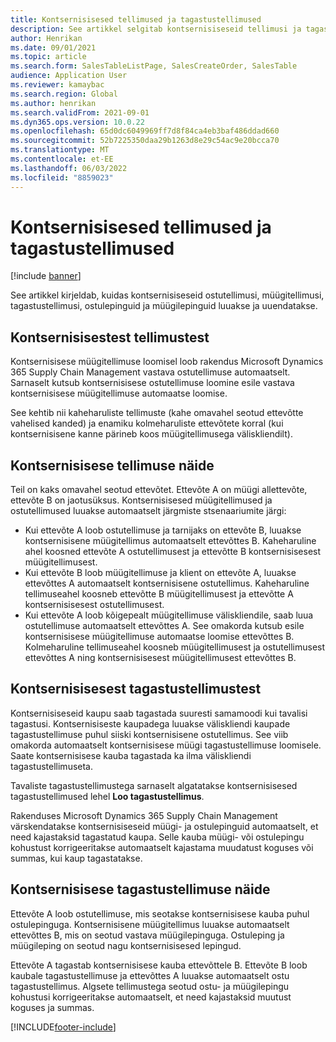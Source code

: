 ```yaml
---
title: Kontsernisisesed tellimused ja tagastustellimused
description: See artikkel selgitab kontsernisiseseid tellimusi ja tagastustellimusi
author: Henrikan
ms.date: 09/01/2021
ms.topic: article
ms.search.form: SalesTableListPage, SalesCreateOrder, SalesTable
audience: Application User
ms.reviewer: kamaybac
ms.search.region: Global
ms.author: henrikan
ms.search.validFrom: 2021-09-01
ms.dyn365.ops.version: 10.0.22
ms.openlocfilehash: 65d0dc6049969ff7d8f84ca4eb3baf486ddad660
ms.sourcegitcommit: 52b7225350daa29b1263d8e29c54ac9e20bcca70
ms.translationtype: MT
ms.contentlocale: et-EE
ms.lasthandoff: 06/03/2022
ms.locfileid: "8859023"
---
```

# <a name="intercompany-orders-and-return-orders"></a>Kontsernisisesed tellimused ja tagastustellimused

[!include [banner](../../includes/banner.md)]

See artikkel kirjeldab, kuidas kontsernisiseseid ostutellimusi, müügitellimusi, tagastustellimusi, ostulepinguid ja müügilepinguid luuakse ja uuendatakse.

## <a name="about-intercompany-orders"></a>Kontsernisisestest tellimustest

Kontsernisisese müügitellimuse loomisel loob rakendus Microsoft Dynamics 365 Supply Chain Management vastava ostutellimuse automaatselt. Sarnaselt kutsub kontsernisisese ostutellimuse loomine esile vastava kontsernisisese müügitellimuse automaatse loomise.

See kehtib nii kaheharuliste tellimuste (kahe omavahel seotud ettevõtte vahelised kanded) ja enamiku kolmeharuliste ettevõtete korral (kui kontsernisisene kanne pärineb koos müügitellimusega väliskliendilt).

## <a name="intercompany-order-example"></a>Kontsernisisese tellimuse näide

Teil on kaks omavahel seotud ettevõtet. Ettevõte A on müügi allettevõte, ettevõte B on jaotusüksus. Kontsernisisesed müügitellimused ja ostutellimused luuakse automaatselt järgmiste stsenaariumite järgi:

- Kui ettevõte A loob ostutellimuse ja tarnijaks on ettevõte B, luuakse kontsernisisene müügitellimus automaatselt ettevõttes B. Kaheharuline ahel koosned ettevõte A ostutellimusest ja ettevõtte B kontsernisisesest müügitellimusest.
- Kui ettevõte B loob müügitellimuse ja klient on ettevõte A, luuakse ettevõttes A automaatselt kontsernisisene ostutellimus. Kaheharuline tellimuseahel koosneb ettevõtte B müügitellimusest ja ettevõtte A kontsernisisesest ostutellimusest.
- Kui ettevõte A loob kõigepealt müügitellimuse väliskliendile, saab luua ostutellimuse automaatselt ettevõttes A. See omakorda kutsub esile kontsernisisese müügitellimuse automaatse loomise ettevõttes B. Kolmeharuline tellimuseahel koosneb müügitellimusest ja ostutellimusest ettevõttes A ning kontsernisisesest müügitellimusest ettevõttes B.

## <a name="about-intercompany-return-orders"></a>Kontsernisisesest tagastustellimustest

Kontsernisiseseid kaupu saab tagastada suuresti samamoodi kui tavalisi tagastusi. Kontsernisiseste kaupadega luuakse väliskliendi kaupade tagastustellimuse puhul siiski kontsernisisene ostutellimus. See viib omakorda automaatselt kontsernisisese müügi tagastustellimuse loomisele. Saate kontsernisisese kauba tagastada ka ilma väliskliendi tagastustellimuseta.

Tavaliste tagastustellimustega sarnaselt algatatakse kontsernisisesed tagastustellimused lehel **Loo tagastustellimus**.

Rakenduses Microsoft Dynamics 365 Supply Chain Management värskendatakse kontsernisiseseid müügi- ja ostulepinguid automaatselt, et need kajastaksid tagastatud kaupa. Selle kauba müügi- või ostulepingu kohustust korrigeeritakse automaatselt kajastama muudatust koguses või summas, kui kaup tagastatakse.

## <a name="intercompany-return-order-example"></a>Kontsernisisese tagastustellimuse näide

Ettevõte A loob ostutellimuse, mis seotakse kontsernisisese kauba puhul ostulepinguga. Kontsernisisene müügitellimus luuakse automaatselt ettevõttes B, mis on seotud vastava müügilepinguga. Ostuleping ja müügileping on seotud nagu kontsernisisesed lepingud.

Ettevõte A tagastab kontsernisisese kauba ettevõttele B. Ettevõte B loob kaubale tagastustellimuse ja ettevõttes A luuakse automaatselt ostu tagastustellimus. Algsete tellimustega seotud ostu- ja müügilepingu kohustusi korrigeeritakse automaatselt, et need kajastaksid muutust koguses ja summas.

[!INCLUDE[footer-include](../../includes/footer-banner.md)]

